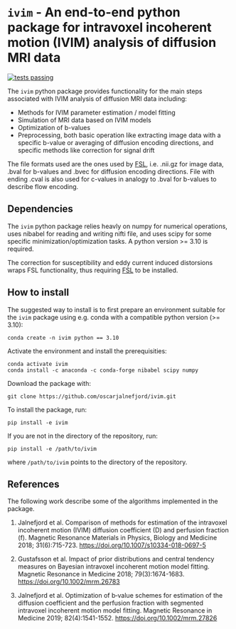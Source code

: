 # `ivim` - An end-to-end python package for intravoxel incoherent motion (IVIM) analysis of diffusion MRI data

[![tests passing](https://github.com/oscarjalnefjord/ivim/actions/workflows/tests.yml/badge.svg)](https://github.com/oscarjalnefjord/ivim/actions)

The `ivim` python package provides functionality for the main steps associated with IVIM analysis of diffusion MRI data including:
- Methods for IVIM parameter estimation / model fitting
- Simulation of MRI data based on IVIM models
- Optimization of b-values 
- Preprocessing, both basic operation like extracting image data with a specific b-value or averaging of diffusion encoding directions, and specific methods like correction for signal drift

The file formats used are the ones used by [FSL](https://fsl.fmrib.ox.ac.uk/fsl/fslwiki/FSL), i.e. .nii.gz for image data, .bval for b-values and .bvec for diffusion encoding directions. File with ending .cval is also used for c-values in analogy to .bval for b-values to describe flow encoding.

## Dependencies
The `ivim` python package relies heavly on numpy for numerical operations, uses nibabel for reading and writing nifti file, and uses scipy for some specific minimization/optimization tasks. A python version >= 3.10 is required.

The correction for susceptibility and eddy current induced distorsions wraps FSL functionality, thus requiring [FSL](https://fsl.fmrib.ox.ac.uk/fsl/fslwiki/FSL) to be installed.

## How to install
The suggested way to install is to first prepare an environment suitable for the `ivim` package using e.g. conda with a compatible python version (>= 3.10):

    conda create -n ivim python == 3.10

Activate the environment and install the prerequisities:

    conda activate ivim
    conda install -c anaconda -c conda-forge nibabel scipy numpy

Download the package with:

    git clone https://github.com/oscarjalnefjord/ivim.git

To install the package, run:

    pip install -e ivim

If you are not in the directory of the repository, run:

    pip install -e /path/to/ivim

where `/path/to/ivim` points to the directory of the repository.

## References
The following work describe some of the algorithms implemented in the package.

1. Jalnefjord et al. Comparison of methods for estimation of the intravoxel incoherent motion (IVIM) diffusion coefficient (D) and perfusion fraction (f). Magnetic Resonance Materials in Physics, Biology and Medicine 2018; 31(6):715-723. https://doi.org/10.1007/s10334-018-0697-5

2. Gustafsson et al. Impact of prior distributions and central tendency measures on Bayesian intravoxel incoherent motion model fitting. Magnetic Resonance in Medicine 2018; 79(3):1674-1683. https://doi.org/10.1002/mrm.26783 

3. Jalnefjord et al. Optimization of b‐value schemes for estimation of the diffusion coefficient and the perfusion fraction with segmented intravoxel incoherent motion model fitting. Magnetic Resonance in Medicine 2019; 82(4):1541-1552. https://doi.org/10.1002/mrm.27826 